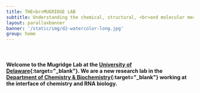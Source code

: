 ```yaml
---
title: THE<br>MUGRIDGE LAB
subtitle: Understanding the chemical, structural, <br>and molecular mechanisms that regulate <br>RNA function in the cell.
layout: parallaxbanner
banner: '/static/img/d2-watercolor-long.jpg'
group: home
---
```


<a class="anchor-top section scrollspy" id="home"></a>
<br>
#### Welcome to the Mugridge Lab at the [University of Delaware](https://www.udel.edu){:target="_blank"}. We are a new research lab in the [Department of Chemistry & Biochemistry](https://www.chem.udel.edu/){:target="_blank"} working at the interface of chemistry and RNA biology.
<br>
<br>
